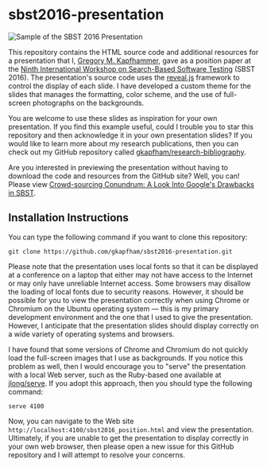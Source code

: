 # sbst2016-presentation

![Sample of the SBST 2016 Presentation](sbst2016_position.png)

This repository contains the HTML source code and additional resources for a
presentation that I, [Gregory M.
Kapfhammer](http://www.cs.allegheny.edu/sites/gkapfham), gave as a position
paper at the [Ninth International Workshop on Search-Based Software
Testing](https://cse.sc.edu/~ggay/sbst2016/) (SBST 2016). The presentation's
source code uses the [reveal.js](https://github.com/hakimel/reveal.js/)
framework to control the display of each slide. I have developed a custom theme
for the slides that manages the formatting, color scheme, and the use of
full-screen photographs on the backgrounds.

You are welcome to use these slides as inspiration for your own presentation.
If you find this example useful, could I trouble you to star this repository
and then acknowledge it in your own presentation slides? If you would like to
learn more about my research publications, then you can check out my GitHub
repository called
[gkapfham/research-bibliography](https://github.com/gkapfham/research-bibliography).

Are you interested in previewing the presentation without having to download
the code and resources from the GitHub site? Well, you can! Please view
[Crowd-sourcing Conundrum: A Look Into Google's Drawbacks
in
SBST](http://cdn.rawgit.com/taylor-redman/fs102S2017-Presentation1-taylor-redman/master/sbst2016_position.html).

## Installation Instructions

You can type the following command if you want to clone this repository:

```shell
git clone https://github.com/gkapfham/sbst2016-presentation.git
```

Please note that the presentation uses local fonts so that it can be displayed
at a conference on a laptop that either may not have access to the Internet or
may only have unreliable Internet access. Some browsers may disallow the
loading of local fonts due to security reasons. However, it should be possible
for you to view the presentation correctly when using Chrome or Chromium on the
Ubuntu operating system &mdash; this is my primary development environment and
the one that I used to give the presentation. However, I anticipate that the
presentation slides should display correctly on a wide variety of operating
systems and browsers.

I have found that some versions of Chrome and Chromium do not quickly load the
full-screen images that I use as backgrounds. If you notice this problem as
well, then I would encourage you to "serve" the presentation with a local Web
server, such as the Ruby-based one available at
[jlong/serve](https://github.com/jlong/serve). If you adopt this approach, then
you should type the following command:

```shell
serve 4100
```

Now, you can navigate to the Web site
`http://localhost:4100/sbst2016_position.html` and view the presentation.
Ultimately, if you are unable to get the presentation to display correctly in
your own web browser, then please open a new issue for this GitHub repository
and I will attempt to resolve your concerns.
